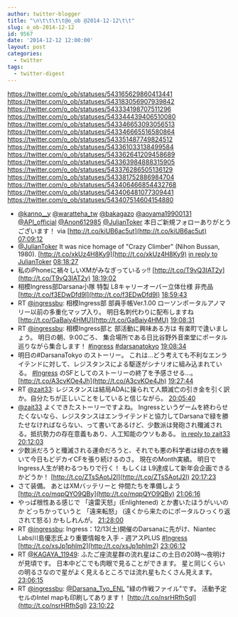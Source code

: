 ```yaml
---
author: twitter-blogger
title: "\n\t\t\t\t@o_ob @2014-12-12\t\t"
slug: o_ob-2014-12-12
id: 9567
date: '2014-12-12 12:00:00'
layout: post
categories:
  - twitter
tags:
  - twitter-digest
---
```


https://twitter.com/o_ob/statuses/543165629860413441 https://twitter.com/o_ob/statuses/543183056907939842 https://twitter.com/o_ob/statuses/543334198707511296 https://twitter.com/o_ob/statuses/543344439406510080 https://twitter.com/o_ob/statuses/543346653093056513 https://twitter.com/o_ob/statuses/543346665516580864 https://twitter.com/o_ob/statuses/543351487749824512 https://twitter.com/o_ob/statuses/543361033138499584 https://twitter.com/o_ob/statuses/543362641209458689 https://twitter.com/o_ob/statuses/543363984888315905 https://twitter.com/o_ob/statuses/543376286505136129 https://twitter.com/o_ob/statuses/543381752886984704 https://twitter.com/o_ob/statuses/543406466854432768 https://twitter.com/o_ob/statuses/543406481077309441 https://twitter.com/o_ob/statuses/543407514604154880  

*   [@kanno__y](https://twitter.com/kanno__y) [@waratteha_tw](https://twitter.com/waratteha_tw) [@bakagazo](https://twitter.com/bakagazo) [@aoyama19900131](https://twitter.com/aoyama19900131) [@API_official](https://twitter.com/API_official) [@Anon612985](https://twitter.com/Anon612985) [@JulianToker](https://twitter.com/JulianToker) 本日ご新規フォローありがとうございます！ via [http://t.co/kiUB6ac5ut](http://t.co/kiUB6ac5ut) [07:09:12](https://twitter.com/o_ob/statuses/543165629860413441)
*   [@JulianToker](https://twitter.com/JulianToker) It was nice homage of "Crazy Climber" (Nihon Bussan, 1980). [http://t.co/xkUz4H8Ky9](http://t.co/xkUz4H8Ky9) [in reply to JulianToker](https://twitter.com/JulianToker/statuses/543137725235613698) [08:18:27](https://twitter.com/o_ob/statuses/543183056907939842)
*   私のiPhoneに禍々しいXMがみなぎっているッ‼︎ [http://t.co/T9vQ3IAT2y](http://t.co/T9vQ3IAT2y) [18:19:02](https://twitter.com/o_ob/statuses/543334198707511296)
*   相模Ingress部Darsana小隊 特製 L8キャリーオーバー立体仕様 非売品 [http://t.co/f3EDwDfd9l](http://t.co/f3EDwDfd9l) [18:59:43](https://twitter.com/o_ob/statuses/543344439406510080)
*   RT [@ingressbu](https://twitter.com/ingressbu): 相模Ingress部 部員手帳Ver.1.00 ローソンポータルアノマリー以前の多重化マップ入り。 明日名刺代わりに配布しますね [http://t.co/GaBaiy4HMU](http://t.co/GaBaiy4HMU) [19:08:31](https://twitter.com/o_ob/statuses/543346653093056513)
*   RT [@ingressbu](https://twitter.com/ingressbu): 相模Ingress部と 部活動に興味ある方は 有楽町で逢いましょう。 明日の朝、9:00ごろ、 集合場所である日比谷野外音楽堂にポータル巡りながら集合します！ [#ingress](https://twitter.com/search?q=%23ingress&src=hash) [#darsanatokyo](https://twitter.com/search?q=%23darsanatokyo&src=hash) [19:08:34](https://twitter.com/o_ob/statuses/543346665516580864)
*   明日の#DarsanaTokyo のストーリー。 これは...どう考えても不利なエンライテンドに対して、レジスタンスによる駆逐がシナリオに組み込まれている。 [#Ingress](https://twitter.com/search?q=%23Ingress&src=hash) のSFとしてのストーリーの終了を予感させる...。 [http://t.co/A3cvKOe4Jh](http://t.co/A3cvKOe4Jh) [19:27:44](https://twitter.com/o_ob/statuses/543351487749824512)
*   RT [@zait33](https://twitter.com/zait33): レジスタンスは結局ADAに操られて人類滅亡の引き金を引く訳か。自分たちが正しいことをしていると信じながら。 [20:05:40](https://twitter.com/o_ob/statuses/543361033138499584)
*   [@zait33](https://twitter.com/zait33) よくできたストーリーですよね。 Ingressというゲームを終わらせたくないなら、レジスタンスはエンライテンドと協力してDarsanaで緑を勝たせなければならない、って書いてあるけど、少数派は発砲され殲滅される。抵抗勢力の存在意義もあり、人工知能のウソもある。 [in reply to zait33](https://twitter.com/zait33/statuses/543353447437721602) [20:12:03](https://twitter.com/o_ob/statuses/543362641209458689)
*   少数派だろうと殲滅される運命だろうと、それでも悪の科学者は緑の衣を纏いて今日もどデカイCFを張り続けるのさ。 現在のMonth実績。 明日でIngress人生が終わるつもりで行く！ もしくは L9達成して新年会企画できるかどうか！ [http://t.co/ZTsSAotJ2l](http://t.co/ZTsSAotJ2l) [20:17:23](https://twitter.com/o_ob/statuses/543363984888315905)
*   さて装備。 あとはXMバッテリーと 仲間たちを準備しよう [http://t.co/mqpQYO9QBy](http://t.co/mqpQYO9QBy) [21:06:16](https://twitter.com/o_ob/statuses/543376286505136129)
*   やっぱ根性ある感じで 「遠雷天怒」(Enlightened) とか書いたほうがいいのか どっちかっていうと 「遠来転怒」 (遠くから来たのにポータルひっくり返されて怒る) かもしれんが。 [21:28:00](https://twitter.com/o_ob/statuses/543381752886984704)
*   RT [@ingressbu](https://twitter.com/ingressbu): Ingress：12/13(土)開催のDarsanaに先がけ、Niantec Labs川島優志氏より重要情報を入手 - 週アスPLUS [#Ingress](https://twitter.com/search?q=%23Ingress&src=hash) [http://t.co/xsJp1phlm2](http://t.co/xsJp1phlm2) [23:06:12](https://twitter.com/o_ob/statuses/543406466854432768)
*   RT [@KAGAYA_11949](https://twitter.com/KAGAYA_11949): ふたご座流星群の流れ星はこの土日の20時〜夜明けが見頃です。 日本中どこでも肉眼で見ることができます。 星と同じくらいの明るさなので星がよく見えるところでは流れ星もたくさん見えます。 [23:06:15](https://twitter.com/o_ob/statuses/543406481077309441)
*   RT [@ingressbu](https://twitter.com/ingressbu): [@Darsana_Tyo_ENL](https://twitter.com/Darsana_Tyo_ENL) "緑の作戦ファイル"です。 活動予定セルのIntel mapも印刷してあります！ [http://t.co/nsrHRfhSgl](http://t.co/nsrHRfhSgl) [23:10:22](https://twitter.com/o_ob/statuses/543407514604154880)